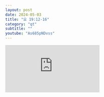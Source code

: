 ```yaml
---
layout: post
date: 2024-05-03
title: "요 19:12-16"
category: "qt"
subtitle: ""
youtube: "As685pNDvss"
---
```


<div class="youtube margin-large">
    <iframe src="https://www.youtube.com/embed/As685pNDvss" title="YouTube video player" frameborder="0" allow="accelerometer; autoplay; clipboard-write; encrypted-media; gyroscope; picture-in-picture; web-share" allowfullscreen></iframe>
</div>

